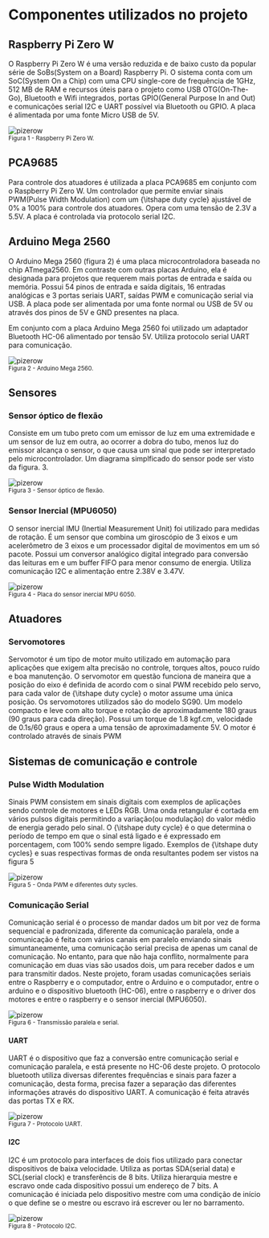 <!-- # [Mirror Hand](componentes.md) --> 
 
# Componentes utilizados no projeto

## Raspberry Pi Zero W

O Raspberry Pi Zero W é uma versão reduzida e de baixo custo da popular série de SoBs(System on a Board) Raspberry Pi. O sistema conta com um SoC(System On a Chip) com uma CPU single-core de frequência de 1GHz, 512 MB de RAM e recursos úteis para o projeto como USB OTG(On-The-Go), Bluetooth e Wifi integrados, portas GPIO(General Purpose In and Out) e comunicações serial I2C e UART possível via Bluetooth ou GPIO. A placa é alimentada por uma fonte Micro USB de 5V.

![pizerow](/componentes/pizerow.jpg)
<br>
<small>Figura 1 - Raspberry Pi Zero W.</small>

## PCA9685

Para controle dos atuadores é utilizada a placa PCA9685 em conjunto com o Raspberry Pi Zero W. Um controlador que permite enviar sinais PWM(Pulse Width Modulation) com um {\itshape duty cycle} ajustável de 0\% a 100\% para controle dos atuadores. Opera com uma tensão de 2.3V a 5.5V. A placa é controlada via protocolo serial I2C.


## Arduino Mega 2560

O Arduino Mega 2560 (figura 2) é uma placa microcontroladora baseada no chip ATmega2560. Em contraste com outras placas Arduino, ela é designada para projetos que requerem mais portas de entrada e saída ou memória. Possui 54 pinos de entrada e saída digitais, 16 entradas analógicas e 3 portas seriais UART, saídas PWM e comunicação serial via USB. A placa pode ser alimentada por uma fonte normal ou USB de 5V ou através dos pinos de 5V e GND presentes na placa.

Em conjunto com a placa Arduino Mega 2560 foi utilizado um adaptador Bluetooth HC-06 alimentado por tensão 5V. Utiliza protocolo serial UART para comunicação.

![pizerow](/componentes/mega.jpg)
<br>
<small>Figura 2 - Arduino Mega 2560.</small>

## Sensores

### Sensor óptico de flexão

Consiste em um tubo preto com um emissor de luz em uma extremidade e um sensor de luz em outra, ao ocorrer a dobra do tubo, menos luz do emissor alcança o sensor, o que causa um sinal que pode ser interpretado pelo microcontrolador. Um diagrama simplficado do sensor pode ser visto da figura. 3.

![pizerow](/componentes/ofs.jpg)
<br>
<small>Figura 3 - Sensor óptico de flexão.</small>

### Sensor Inercial (MPU6050)

O sensor inercial IMU (Inertial Measurement Unit) foi utilizado para medidas de rotação. É um sensor que combina um giroscópio de 3 eixos e um acelerômetro de 3 eixos e um processador digital de movimentos em um só pacote. Possui um conversor analógico digital integrado para conversão das leituras em e um buffer FIFO para menor consumo de energia. Utiliza comunicação I2C e alimentação entre 2.38V e 3.47V.

![pizerow](/componentes/mpu6050.jpg)
<br>
<small>Figura 4 - Placa do sensor inercial MPU 6050.</small>

## Atuadores

### Servomotores

Servomotor é um tipo de motor muito utilizado em automação para aplicações que exigem alta precisão no controle, torques altos, pouco ruído e boa manutenção. O servomotor em questão funciona de maneira que a posição do eixo é definida de acordo com o sinal PWM recebido pelo servo, para cada valor de {\itshape duty cycle} o motor assume uma única posição. Os servomotores utilizados são do modelo SG90. Um modelo compacto e leve com alto torque e rotação de aproximadamente 180 graus (90 graus para cada direção). Possui um torque de 1.8 kgf.cm, velocidade de 0.1s/60 graus e opera a uma tensão de aproximadamente 5V. O motor é controlado através de sinais PWM

## Sistemas de comunicação e controle

### Pulse Width Modulation

Sinais PWM consistem em sinais digitais com exemplos de aplicações sendo controle de motores e LEDs RGB. Uma onda retangular é cortada em vários pulsos digitais permitindo a variação(ou modulação) do valor médio de energia gerado pelo sinal. O {\itshape duty cycle} é o que determina o período de tempo em que o sinal está ligado e é expressado em porcentagem, com 100\% sendo sempre ligado. Exemplos de {\itshape duty cycles} e suas respectivas formas de onda resultantes podem ser vistos na figura 5

![pizerow](/componentes/pwmwave.JPG)
<br>
<small>Figura 5 - Onda PWM e diferentes duty sycles.</small>

### Comunicação Serial

Comunicação serial é o processo de mandar dados um bit por vez de forma sequencial e padronizada, diferente da comunicação paralela, onde a comunicação é feita com vários canais em paralelo enviando sinais simuntaneamente, uma comunicação serial precisa de apenas um canal de comunicação. No entanto, para que não haja conflito, normalmente para comunicação em duas vias são usados dois, um para receber dados e um para transmitir dados. Neste projeto, foram usadas comunicações seriais entre o Raspberry e o computador, entre o Arduino e o computador, entre o arduino e o dispositivo bluetooth (HC-06), entre o raspberry e o driver dos motores e entre o raspberry e o sensor inercial (MPU6050).

![pizerow](/componentes/Parallel_and_Serial_Transmission.png)
<br>
<small>Figura 6 - Transmissão paralela e serial.</small>

#### UART

UART é o dispositivo que faz a conversão entre comunicação serial e comunicação paralela, e está presente no HC-06 deste projeto. O protocolo bluetooth utiliza diversas diferentes frequências e sinais para fazer a comunicação, desta forma, precisa fazer a separação das diferentes informações através do dispositivo UART. A comunicação é feita através das portas TX e RX.

![pizerow](/componentes/UART.jpg)
<br>
<small>Figura 7 - Protocolo UART.</small>

#### I2C

I2C é um protocolo para interfaces de dois fios utilizado para conectar dispositivos de baixa velocidade. Utiliza as portas SDA(serial data) e SCL(serial clock) e transferêncis de 8 bits. Utiliza hierarquia mestre e escravo onde cada dispositivo possui um endereço de 7 bits. A comunicação é iniciada pelo dispositivo mestre com uma condição de início o que define se o mestre ou escravo irá escrever ou ler no barramento.

![pizerow](/componentes/pizerow.jpg)
<br>
<small>Figura 8 - Protocolo I2C.</small>